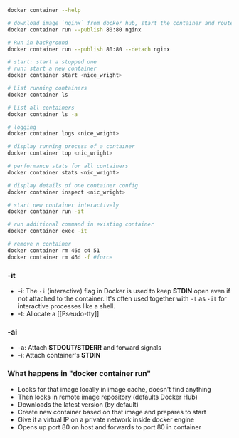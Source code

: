 

```bash
docker container --help

# download image `nginx` from docker hub, start the container and route comming request from host to container 
docker container run --publish 80:80 nginx

# Run in background
docker container run --publish 80:80 --detach nginx

# start: start a stopped one
# run: start a new container 
docker container start <nice_wright>

# List running containers
docker container ls

# List all containers
docker container ls -a

# logging
docker container logs <nice_wright>

# display running process of a container
docker container top <nic_wright>

# performance stats for all containers
docker container stats <nic_wright>

# display details of one container config
docker container inspect <nic_wright>

# start new container interactively
docker container run -it

# run additional command in existing container
docker container exec -it

# remove n container
docker container rm 46d c4 51 
docker container rm 46d -f #force

```


### -it
- -i: The `-i` (interactive) flag in Docker is used to keep **STDIN** open even if not attached to the container. It's often used together with `-t` as `-it` for interactive processes like a shell.
- -t: Allocate a [[Pseudo-tty]]
### -ai
- -a: Attach **STDOUT/STDERR** and forward signals
- -i: Attach container's **STDIN**

### What happens in  "docker container run"
- Looks for that image locally in image cache, doesn't find anything
- Then looks in remote image repository (defaults Docker Hub)
- Downloads the latest version (by default)
- Create new container based on that image and prepares to start
- Give it a virtual IP on a private network inside docker engine
- Opens up port 80 on host and forwards to port 80 in container


